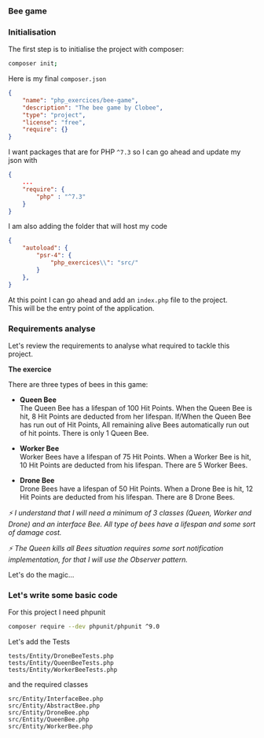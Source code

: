 ### Bee game

### Initialisation

The first step is to initialise the project with composer:

```bash 
composer init;
```

Here is my final `composer.json`

```json
{
    "name": "php_exercices/bee-game",
    "description": "The bee game by Clobee",
    "type": "project",
    "license": "free",
    "require": {}
}
```

I want packages that are for PHP `^7.3` so I can go ahead and update my json with

```json
{
    ...
    "require": {
        "php" : "^7.3"
    }
}
```

I am also adding the folder that will host my code 

```json
{
    "autoload": {
        "psr-4": {
            "php_exercices\\": "src/"
        }
    },
}
```

At this point I can go ahead and add an `index.php` file to the project.  
This will be the entry point of the application.

### Requirements analyse

Let's review the requirements to analyse what required to tackle this project. 

**The exercice**

There are three types of bees in this game:

- **Queen Bee**  
    The Queen Bee has a lifespan of 100 Hit Points.
    When the Queen Bee is hit, 8 Hit Points are deducted from her lifespan.
    If/When the Queen Bee has run out of Hit Points, All remaining alive Bees automatically run out of hit points.
    There is only 1 Queen Bee.

- **Worker Bee**  
    Worker Bees have a lifespan of 75 Hit Points.
    When a Worker Bee is hit, 10 Hit Points are deducted from his lifespan.
    There are 5 Worker Bees.

- **Drone Bee**  
    Drone Bees have a lifespan of 50 Hit Points.
    When a Drone Bee is hit, 12 Hit Points are deducted from his lifespan.
    There are 8 Drone Bees.

_⚡ I understand that I will need a minimum of 3 classes (Queen, Worker and Drone) and an interface Bee. All type of bees have a lifespan and some sort of damage cost._

_⚡ The Queen kills all Bees situation requires some sort notification implementation, for that I will use the Observer pattern._

Let's do the magic...

### Let's write some basic code

For this project I need phpunit

```bash
composer require --dev phpunit/phpunit ^9.0
```
Let's add the Tests 

```
tests/Entity/DroneBeeTests.php
tests/Entity/QueenBeeTests.php
tests/Entity/WorkerBeeTests.php
```

and the required classes 

```
src/Entity/InterfaceBee.php
src/Entity/AbstractBee.php
src/Entity/DroneBee.php
src/Entity/QueenBee.php
src/Entity/WorkerBee.php
```
